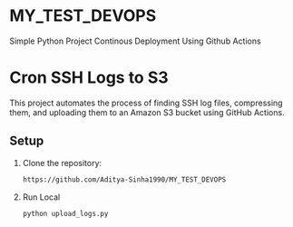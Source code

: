 # MY_TEST_DEVOPS
Simple Python Project Continous Deployment Using Github Actions

# Cron SSH Logs to S3

This project automates the process of finding SSH log files, compressing them, and uploading them to an Amazon S3 bucket using GitHub Actions.

## Setup

1. Clone the repository:
   ```bash
   https://github.com/Aditya-Sinha1990/MY_TEST_DEVOPS
2. Run Local
   ```bash
   python upload_logs.py



